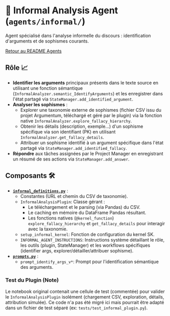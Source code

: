 # 🧐 Informal Analysis Agent (`agents/informal/`)

Agent spécialisé dans l'analyse informelle du discours : identification d'arguments et de sophismes courants.

[Retour au README Agents](../README.md)

## Rôle 📈

* **Identifier les arguments** principaux présents dans le texte source en utilisant une fonction sémantique (`InformalAnalyzer.semantic_IdentifyArguments`) et les enregistrer dans l'état partagé via `StateManager.add_identified_argument`.
* **Analyser les sophismes** :
    * Explorer une taxonomie externe de sophismes (fichier CSV issu du projet Argumentum, téléchargé et géré par le plugin) via la fonction native `InformalAnalyzer.explore_fallacy_hierarchy`.
    * Obtenir les détails (description, exemple...) d'un sophisme spécifique via son identifiant (PK) en utilisant `InformalAnalyzer.get_fallacy_details`.
    * Attribuer un sophisme identifié à un argument spécifique dans l'état partagé via `StateManager.add_identified_fallacy`.
* **Répondre** aux tâches assignées par le Project Manager en enregistrant un résumé de ses actions via `StateManager.add_answer`.

## Composants 🛠️

* **[`informal_definitions.py`](./informal_definitions.py)** :
    * Constantes (URL et chemin du CSV de taxonomie).
    * `InformalAnalysisPlugin`: Classe gérant :
        * Le téléchargement et le parsing (via Pandas) du CSV.
        * Le caching en mémoire du DataFrame Pandas résultant.
        * Les fonctions natives (`@kernel_function`) `explore_fallacy_hierarchy` et `get_fallacy_details` pour interagir avec la taxonomie.
    * `setup_informal_kernel`: Fonction de configuration du kernel SK.
    * `INFORMAL_AGENT_INSTRUCTIONS`: Instructions système détaillant le rôle, les outils (plugin, StateManager) et les workflows spécifiques (identifier args, explorer/détailler/attribuer sophisme).
* **[`prompts.py`](./prompts.py)** :
    * `prompt_identify_args_v*`: Prompt pour l'identification sémantique des arguments.

### Test du Plugin (Note)

Le notebook original contenait une cellule de test (commentée) pour valider le `InformalAnalysisPlugin` isolément (chargement CSV, exploration, détails, attribution simulée). Ce code n'a pas été migré ici mais pourrait être adapté dans un fichier de test séparé (ex: `tests/test_informal_plugin.py`).
